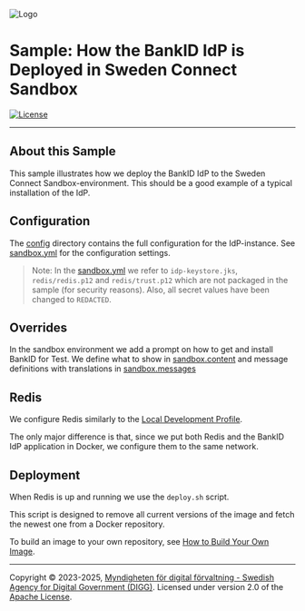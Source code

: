 ![Logo](../docs/images/sweden-connect.png)

# Sample: How the BankID IdP is Deployed in Sweden Connect Sandbox

[![License](https://img.shields.io/badge/License-Apache%202.0-blue.svg)](https://opensource.org/licenses/Apache-2.0)

---

## About this Sample

This sample illustrates how we deploy the BankID IdP to the Sweden Connect Sandbox-environment. This
should be a good example of a typical installation of the IdP.

## Configuration

The [config](https://github.com/swedenconnect/bankid-saml-idp/tree/main/samples/sandbox/config)
directory contains the full configuration for the IdP-instance. See [sandbox.yml](https://github.com/swedenconnect/bankid-saml-idp/tree/main/samples/sandbox/config/sandbox.yml) for the configuration
settings.

> Note: In the [sandbox.yml](https://github.com/swedenconnect/bankid-saml-idp/tree/main/samples/sandbox/config/sandbox.yml) we refer to `idp-keystore.jks`, `redis/redis.p12` and `redis/trust.p12` which
are not packaged in the sample (for security reasons). Also, all secret values have been changed to
`REDACTED`.


## Overrides
In the sandbox environment we add a prompt on how to get and install BankID for Test.
We define what to show in [sandbox.content](config/overrides/sandbox.content) and message definitions with translations in [sandbox.messages](config/overrides/sandbox.messages)

## Redis

We configure Redis similarly to the [Local Development Profile](https://docs.swedenconnect.se/bankid-saml-idp/development.html#local-redis-instance).

The only major difference is that, since we put both Redis and the BankID IdP application in Docker,
we configure them to the same network.

## Deployment

When Redis is up and running we use the `deploy.sh` script.

This script is designed to remove all current versions of the image and fetch the newest one
from a Docker repository.

To build an image to your own repository, see [How to Build Your Own Image](https://docs.swedenconnect.se/bankid-saml-idp/development.html#using-docker).

---

Copyright &copy; 2023-2025, [Myndigheten för digital förvaltning - Swedish Agency for Digital Government (DIGG)](http://www.digg.se). Licensed under version 2.0 of the [Apache License](http://www.apache.org/licenses/LICENSE-2.0).
